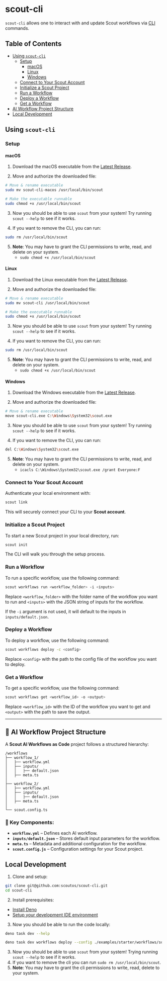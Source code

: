 # scout-cli

`scout-cli` allows one to interact with and update Scout workflows via
[CLI](https://en.wikipedia.org/wiki/Command-line_interface) commands.

## Table of Contents

- [Using `scout-cli`](#using-scout-cli)
  - [Setup](#setup)
    - [macOS](#macos)
    - [Linux](#linux)
    - [Windows](#windows)
  - [Connect to Your Scout Account](#connect-to-your-scout-account)
  - [Initialize a Scout Project](#initialize-a-scout-project)
  - [Run a Workflow](#run-a-workflow)
  - [Deploy a Workflow](#deploy-a-workflow)
  - [Get a Workflow](#get-a-workflow)
- [AI Workflow Project Structure](#ai-workflow-project-structure)
- [Local Development](#local-development)

## Using `scout-cli`

### Setup

#### macOS

1. Download the macOS executable from the [Latest Release](https://github.com/scoutos/scout-cli/releases/tag/latest/scout-cli-macos).

2. Move and authorize the downloaded file:

```sh
# Move & rename executable
sudo mv scout-cli-macos /usr/local/bin/scout

# Make the executable runnable
sudo chmod +x /usr/local/bin/scout
```

3. Now you should be able to use `scout` from your system! Try running `scout --help` to see if it works.

4. If you want to remove the CLI, you can run:

```sh
sudo rm /usr/local/bin/scout
```

5. **Note**: You may have to grant the CLI permissions to write, read, and delete on your system.
   - `sudo chmod +x /usr/local/bin/scout`

#### Linux

1. Download the Linux executable from the [Latest Release](https://github.com/scoutos/scout-cli/releases/tag/latest/scout-cli-linux).

2. Move and authorize the downloaded file:

```sh
# Move & rename executable
sudo mv scout-cli /usr/local/bin/scout

# Make the executable runnable
sudo chmod +x /usr/local/bin/scout
```

3. Now you should be able to use `scout` from your system! Try running `scout --help` to see if it works.

4. If you want to remove the CLI, you can run:

```sh
sudo rm /usr/local/bin/scout
```

5. **Note**: You may have to grant the CLI permissions to write, read, and delete on your system.
   - `sudo chmod +x /usr/local/bin/scout`

#### Windows

1. Download the Windows executable from the [Latest Release](https://github.com/scoutos/scout-cli/releases/tag/latest/scout-cli-windows.exe).

2. Move and authorize the downloaded file:

```sh
# Move & rename executable
move scout-cli.exe C:\Windows\System32\scout.exe
```

3. Now you should be able to use `scout` from your system! Try running `scout --help` to see if it works.

4. If you want to remove the CLI, you can run:

```sh
del C:\Windows\System32\scout.exe
```

5. **Note**: You may have to grant the CLI permissions to write, read, and delete on your system.
   - `icacls C:\Windows\System32\scout.exe /grant Everyone:F`

### Connect to Your Scout Account

Authenticate your local environment with:

```sh
scout link
```

This will securely connect your CLI to your **Scout account**.

### Initialize a Scout Project

To start a new Scout project in your local directory, run:

```sh
scout init
```

The CLI will walk you through the setup process.

### Run a Workflow

To run a specific workflow, use the following command:

```sh
scout workflows run <workflow_folder> -i <inputs>
```

Replace `<workflow_folder>` with the folder name of the workflow you want to run and `<inputs>` with the JSON string of inputs for the workflow.

If the `-i` argument is not used, it will default to the inputs in `inputs/default.json`.

### Deploy a Workflow

To deploy a workflow, use the following command:

```sh
scout workflows deploy -c <config>
```

Replace `<config>` with the path to the config file of the workflow you want to deploy.

### Get a Workflow

To get a specific workflow, use the following command:

```sh
scout workflows get <workflow_id> -o <output>
```

Replace `<workflow_id>` with the ID of the workflow you want to get and `<output>` with the path to save the output.

---

## 📁 AI Workflow Project Structure

A **Scout AI Workflows as Code** project follows a structured hierarchy:

```
/workflows
├── workflow_1/
│   ├── workflow.yml
│   ├── inputs/
│   │   ├── default.json
│   ├── meta.ts
│
├── workflow_2/
│   ├── workflow.yml
│   ├── inputs/
│   │   ├── default.json
│   ├── meta.ts
│
└── scout.config.ts
```

### **🔹 Key Components:**

- **`workflow.yml`** – Defines each AI workflow.
- **`inputs/default.json`** – Stores default input parameters for the workflow.
- **`meta.ts`** – Metadata and additional configuration for the workflow.
- **`scout.config.js`** – Configuration settings for your Scout project.

## Local Development

1. Clone and setup:

```bash
git clone git@github.com:scoutos/scout-cli.git
cd scout-cli
```

2. Install prerequisites:

- [Install Deno](https://docs.deno.com/runtime/getting_started/installation/)
- [Setup your development IDE environment](https://docs.deno.com/runtime/getting_started/setup_your_environment/)

3. Now you should be able to run the code locally:

```bash
deno task dev --help
```

```bash
deno task dev workflows deploy --config ./examples/starter/workflows/source_mapping.yml
```

3. Now you should be able to use `scout` from your system! Trying running `scout --help` to see if it works.
4. If you want to remove the cli you can run `sudo rm /usr/local/bin/scout`.
5. **Note**: You may have to grant the cli permissions to write, read, delete to your system.
